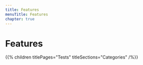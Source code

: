```yaml
---
title: Features
menuTitle: Features
chapter: true
---
```


# Features

{{% children titlePages="Tests" titleSections="Categories" /%}}